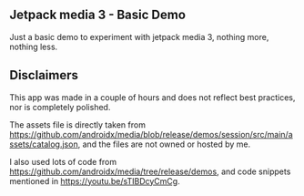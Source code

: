 ## Jetpack media 3 - Basic Demo
Just a basic demo to experiment with jetpack media 3, nothing more, nothing less.

## Disclaimers
This app was made in a couple of hours and does not reflect best practices, nor is completely polished.

The assets file is directly taken from https://github.com/androidx/media/blob/release/demos/session/src/main/assets/catalog.json, and the files are not owned or hosted by me.

I also used lots of code from https://github.com/androidx/media/tree/release/demos, and code snippets mentioned in https://youtu.be/sTIBDcyCmCg.
